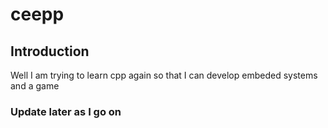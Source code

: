 # ceepp


## Introduction

Well I am trying to learn cpp again so that I can develop embeded systems and a game 


### Update later as I go on 
